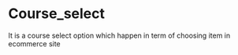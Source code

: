 # Course_select
It is a course select option which happen in term of choosing item in ecommerce site
